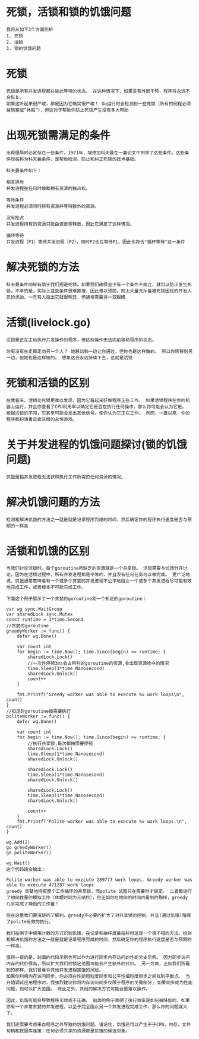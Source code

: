 # 死锁，活锁和锁的饥饿问题
    我将从如下3个方面剖析
    1. 死锁
    2. 活锁
    3. 锁的饥饿问题

# 死锁
    死锁是所有并发进程都在彼此等待的状态。 在这种情况下，如果没有外部干预，程序将永远不会恢复。
    如果这听起来很严峻，那是因为它确实很严峻！ Go运行时会检测到一些死锁（所有的例程必须被阻塞或“休眠”），但这对于帮助你防止死锁产生没有多大帮助

# 出现死锁需满足的条件
    出现僵局时必定存在一些条件，1971年，埃德加科夫曼在一篇论文中列举了这些条件。这些条件现在称为科夫曼条件，是帮助检测，防止和纠正死锁的技术基础。

    科夫曼条件如下：

    相互排斥
    并发进程在任何时候都拥有资源的独占权。

    等待条件
    并发进程必须同时持有资源并等待额外的资源。

    没有抢占
    并发进程持有的资源只能由该进程释放，因此它满足了这种情况。

    循环等待
    并发进程（P1）等待并发进程（P2），同时P2也在等待P1，因此也符合"循环等待"这一条件

# 解决死锁的方法
    科夫曼条件同样有助于我们规避死锁。如果我们确保至少有一个条件不成立，就可以防止发生死锁。不幸的是，实际上这些条件很难推理，因此难以预防。网上大量充斥着被死锁困扰的开发人员的求助，一旦有人指出它就很明显，但通常需要另一双眼睛

# 活锁(livelock.go)
    活锁是正在主动执行并发操作的程序，但这些操作无法向前移动程序的状态。

    你有没有在走廊走向另一个人？ 她移动到一边让你通过，但你也是这样做的。 所以你转移到另一边，但她也是这样做的。 想象这会永远持续下去，这就是活锁

# 死锁和活锁的区别
    在我看来，活锁比死锁更难以发现，因为它看起来好像程序正在工作。 如果活锁程序在你的机器上运行，并且你查看了CPU利用率以确定它是否在执行任何操作，那么你可能会认为它是。 根据活锁的不同，它甚至可能会发出其他信号，使你认为它正在工作。 然而，一直以来，你的程序都扮演着走廊洗牌的永恒游戏。

# 关于并发进程的饥饿问题探讨(锁的饥饿问题)
    饥饿是指并发进程无法获得执行工作所需的任何资源的情况。

# 解决饥饿问题的方法
    检测和解决饥饿的方法之一就是就是记录程序完成的时间，然后确定你的程序执行速度是否与预期的一样高

# 活锁和饥饿的区别
    当我们讨论活锁时，每个goroutine所缺乏的资源就是一个共享锁。 活锁需要与饥饿分开讨论，因为在活锁过程中，所有并发进程都是平等的，并且没有任何任务可以被完成。 更广泛地说，饥饿通常意味着有一个或多个贪婪的并发进程不公平地阻止一个或多个并发进程尽可能有效地完成工作，或者根本不可能完成工作。

    下面这个例子展示了一个贪婪的goroutine和一个知足的goroutine：

    var wg sync.WaitGroup
    var sharedLock sync.Mutex
    const runtime = 1*time.Second
    //贪婪的goroutine
    greedyWorker := func() {
        defer wg.Done()

        var count int
        for begin := time.Now(); time.Since(begin) <= runtime; { 
            sharedLock.Lock()
            //一次性停顿3ns会占用别的goroutine的资源,会出现资源抢夺的情况
            time.Sleep(3*time.Nanosecond) 
            sharedLock.Unlock()
            count++
        }

        fmt.Printf("Greedy worker was able to execute %v work loops\n", count)
    }
    //知足的goroutine按需要执行
    politeWorker := func() {
        defer wg.Done()

        var count int
        for begin := time.Now(); time.Since(begin) <= runtime; {
            //执行共享锁,每次都按需要停顿
            sharedLock.Lock()
            time.Sleep(1*time.Nanosecond) 
            sharedLock.Unlock()

            sharedLock.Lock() 
            time.Sleep(1*time.Nanosecond) 
            sharedLock.Unlock()

            sharedLock.Lock() 
            time.Sleep(1*time.Nanosecond) 
            sharedLock.Unlock()

            count++
        }
        fmt.Printf("Polite worker was able to execute %v work loops.\n", count)
    }

    wg.Add(2)
    go greedyWorker()
    go politeWorker()

    wg.Wait()
    这个代码段会输出：

    Polite worker was able to execute 289777 work loops. Greedy worker was able to execute 471287 work loops
    greedy 贪婪地持有整个工作循环的共享锁，而polite 试图只在需要时才锁定。 二者都进行了相同数量的模拟工作（休眠时间为三纳秒），但正如你在相同的时间内看到的那样，greedy 几乎完成了两倍的工作量！

    但在这里我们要清楚的了解到，greedy不必要的扩大了对共享锁的控制，并且(通过饥饿)阻碍了polite有效的执行。

    我们在例子中使用计数的方式识别饥饿，在记录和抽样度量指标时这是一个很不错的方法。检测和解决饥饿的方法之一就是就是记录程序完成的时间，然后确定你的程序执行速度是否与预期的一样高。

    值得一提的是，前面的代码示例也可以作为进行同步内存访问的性能分支示例。 因为同步访问内存的代价很高，所以扩大我们的锁定范围可能会产生额外的代价。 另一方面，正如我们所看到的那样，我们冒着令其他并发进程挨饿的风险。
    如果你利用内存访问同步，你必须在性能粗粒度同步和公平性细粒度同步之间找到平衡点。 当开始调试应用程序时，我强烈建议你将内存访问同步仅限于程序的关键部分; 如果同步成为性能问题，则可以扩大范围。 除此之外，其他的解决方式可能会更难以操作。

    因此，饥饿可能会导致程序无效或不正确。 前面的例子表明了执行效率是如何被降低的，如果你有一个非常贪婪的并发进程，以至于完全阻止另一个并发进程完成工作，那么你的问题就大了。

    我们还需要考虑来自程序之外导致的饥饿问题。请记住，饥饿还可以产生于于CPU，内存，文件句柄和数据库连接：任何必须共享的资源都是饥饿的候选对象。






